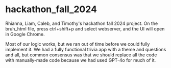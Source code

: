 # hackathon_fall_2024
Rhianna, Liam, Caleb, and Timothy's hackathon fall 2024 project. On the bruh_html file, press ctrl+shift+p and select webserver, and the UI will open in Google Chrome.

Most of our logic works, but we ran out of time before we could fully implement it. We had a fully functional trivia app with a theme and questions and all, but common consensus was that we should replace all the code with manually-made code because we had used GPT-4o for much of it.
